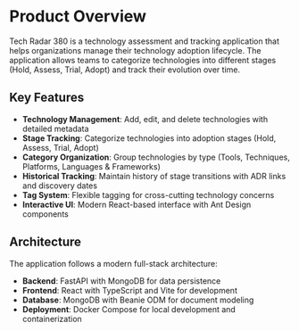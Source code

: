 # Product Overview

Tech Radar 380 is a technology assessment and tracking application that helps organizations manage their technology adoption lifecycle. The application allows teams to categorize technologies into different stages (Hold, Assess, Trial, Adopt) and track their evolution over time.

## Key Features

-   **Technology Management**: Add, edit, and delete technologies with detailed metadata
-   **Stage Tracking**: Categorize technologies into adoption stages (Hold, Assess, Trial, Adopt)
-   **Category Organization**: Group technologies by type (Tools, Techniques, Platforms, Languages & Frameworks)
-   **Historical Tracking**: Maintain history of stage transitions with ADR links and discovery dates
-   **Tag System**: Flexible tagging for cross-cutting technology concerns
-   **Interactive UI**: Modern React-based interface with Ant Design components

## Architecture

The application follows a modern full-stack architecture:

-   **Backend**: FastAPI with MongoDB for data persistence
-   **Frontend**: React with TypeScript and Vite for development
-   **Database**: MongoDB with Beanie ODM for document modeling
-   **Deployment**: Docker Compose for local development and containerization
